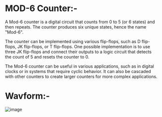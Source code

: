 # MOD-6 Counter:-

A Mod-6 counter is a digital circuit that counts from 0 to 5 (or 6 states) and then repeats. The counter produces six unique states, hence the name "Mod-6".

The counter can be implemented using various flip-flops, such as D flip-flops, JK flip-flops, or T flip-flops. One possible implementation is to use three JK flip-flops and connect their outputs to a logic circuit that detects the count of 5 and resets the counter to 0.

The Mod-6 counter can be useful in various applications, such as in digital clocks or in systems that require cyclic behavior. It can also be cascaded with other counters to create larger counters for more complex applications.

# Wavform:-

![image](https://user-images.githubusercontent.com/103407023/233471539-81b0ac9d-7721-437e-984a-e1df5b1e6642.png)
